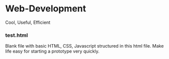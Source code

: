 # Web-Development
Cool, Useful, Efficient

### test.html
Blank file with basic HTML, CSS, Javascript structured in this html file. Make life easy for starting a prototype very quickly.
